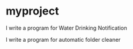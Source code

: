 # myproject

I write a program for Water Drinking Notification 

I write a program for automatic folder cleaner 
